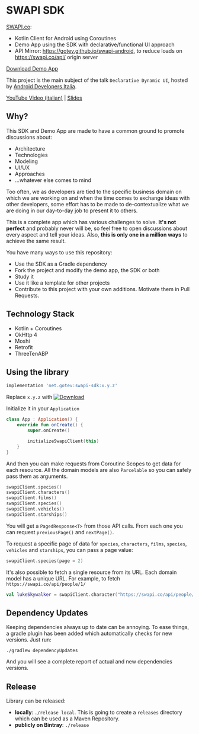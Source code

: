 # SWAPI SDK
[SWAPI.co](https://swapi.co/):
- Kotlin Client for Android using Coroutines
- Demo App using the SDK with declarative/functional UI approach
- API Mirror: https://gotev.github.io/swapi-android, to reduce loads on https://swapi.co/api/ origin server

[Download Demo App](https://github.com/gotev/swapi-android/releases/download/1.0.0/app-debug.apk)

This project is the main subject of the talk `Declarative Dynamic UI`, hosted by [Android Developers Italia](https://androiddevs.it).

[YouTube Video (italian)](https://www.youtube.com/watch?v=fivfxxW82gk) | [Slides](https://github.com/gotev/swapi-android/blob/master/assets/Declarative%20Dynamic%20UI.pdf)

## Why?
This SDK and Demo App are made to have a common ground to promote discussions about:
- Architecture
- Technologies
- Modeling
- UI/UX
- Approaches
- ...whatever else comes to mind

Too often, we as developers are tied to the specific business domain on which we are working on and when the time comes to exchange ideas with other developers, some effort has to be made to de-contextualize what we are doing in our day-to-day job to present it to others.

This is a complete app which has various challenges to solve. **It's not perfect** and probably never will be, so feel free to open discussions about every aspect and tell your ideas. Also, **this is only one in a million ways** to achieve the same result.

You have many ways to use this repository:
- Use the SDK as a Gradle dependency
- Fork the project and modify the demo app, the SDK or both
- Study it
- Use it like a template for other projects
- Contribute to this project with your own additions. Motivate them in Pull Requests.

## Technology Stack
- Kotlin + Coroutines
- OkHttp 4
- Moshi
- Retrofit
- ThreeTenABP

## Using the library
```groovy
implementation 'net.gotev:swapi-sdk:x.y.z'
```
Replace `x.y.z` with [ ![Download](https://api.bintray.com/packages/gotev/maven/swapi-sdk/images/download.svg) ](https://bintray.com/gotev/maven/swapi-sdk/_latestVersion)

Initialize it in your `Application`

```kotlin
class App : Application() {
    override fun onCreate() {
        super.onCreate()

        initializeSwapiClient(this)
    }
}
```

And then you can make requests from Coroutine Scopes to get data for each resource. All the domain models are also `Parcelable` so you can safely pass them as arguments.

```kotlin
swapiClient.species()
swapiClient.characters()
swapiClient.films()
swapiClient.species()
swapiClient.vehicles()
swapiClient.starships()
```

You will get a `PagedResponse<T>` from those API calls. From each one you can request `previousPage()` and `nextPage()`.

To request a specific page of data for `species`, `characters`, `films`, `species`, `vehicles` and `starships`, you can pass a page value:

```kotlin
swapiClient.species(page = 2)
```

It's also possible to fetch a single resource from its URL. Each domain model has a unique URL. For example, to fetch `https://swapi.co/api/people/1/`

```kotlin
val lukeSkywalker = swapiClient.character("https://swapi.co/api/people/1/")
```

## Dependency Updates
Keeping dependencies always up to date can be annoying. To ease things, a gradle plugin has been added which automatically checks for new versions. Just run:

```
./gradlew dependencyUpdates
```

And you will see a complete report of actual and new dependencies versions.

## Release
Library can be released:
- **locally**: `./release local`. This is going to create a `releases` directory which can be used as a Maven Repository.
- **publicly on Bintray**: `./release`
